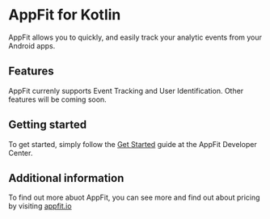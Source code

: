 # AppFit for Kotlin

AppFit allows you to quickly, and easily track your analytic events from your Android apps.

## Features

AppFit currenly supports Event Tracking and User Identification. Other features will be coming soon.

## Getting started

To get started, simply follow the [Get Started](http://developer.appfit.io/kotlin/) guide at the AppFit Developer Center.

## Additional information

To find out more abuot AppFit, you can see more and find out about pricing by visiting [appfit.io](https://appfit.io)
